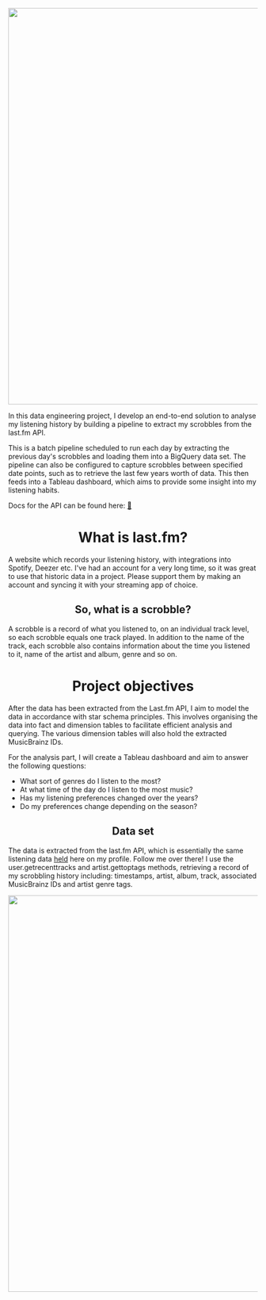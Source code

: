 <p align="center">
 <picture>
 <img src="https://github.com/jackv-murray/lastfm_scrobble_analysis/blob/main/assets/main%20heading.png" width="800">
 </picture>
 </p>

In this data engineering project, I develop an end-to-end solution to analyse my listening history by building a pipeline to extract my scrobbles from the last.fm API. 

This is a batch pipeline scheduled to run each day by extracting the previous day's scrobbles and loading them into a BigQuery data set. The pipeline can also be configured to capture scrobbles between specified date points, such as to retrieve the last few years worth of data. This then feeds into a Tableau dashboard, which aims to provide some insight into my listening habits. 

Docs for the API can be found here: [:musical_note:](https://www.last.fm/api/intro)


<h1 align="center">What is last.fm?</h1>
A website which records your listening history, with integrations into Spotify, Deezer etc. I've had an account for a very long time, so it was great to use that historic data in a project. Please support them by making an account and syncing it with your streaming app of choice.

<h2 align="center">So, what is a scrobble?</h2>
A scrobble is a record of what you listened to, on an individual track level, so each scrobble equals one track played. In addition to the name of the track, each scrobble also contains information about the time you listened to it, name of the artist and album, genre and so on. 

<h1 align="center">Project objectives</h1>
                                
 After the data has been extracted from the Last.fm API, I aim to model the data in accordance with star schema principles. This involves organising the data into fact and dimension tables to facilitate efficient analysis and querying. The various dimension tables will also hold the extracted MusicBrainz IDs. 
 
 For the analysis part, I will create a Tableau dashboard and aim to answer the following questions:
 
 * What sort of genres do I listen to the most?
 * At what time of the day do I listen to the most music?
 * Has my listening preferences changed over the years?
 * Do my preferences change depending on the season?


<h2 align="center">Data set</h2>

The data is extracted from the last.fm API, which is essentially the same listening data [held](https://www.last.fm/user/sorfildor) here on my profile. Follow me over there! I use the user.getrecenttracks and artist.gettoptags methods, retrieving a record of my scrobbling history including: timestamps, artist, album, track, associated MusicBrainz IDs and artist genre tags.



<p align="center">
 <picture>
<img src="https://github.com/jackv-murray/lastfm_scrobble_analysis/blob/main/assets/section%201.png" width="800">
 </picture>
 </p>
